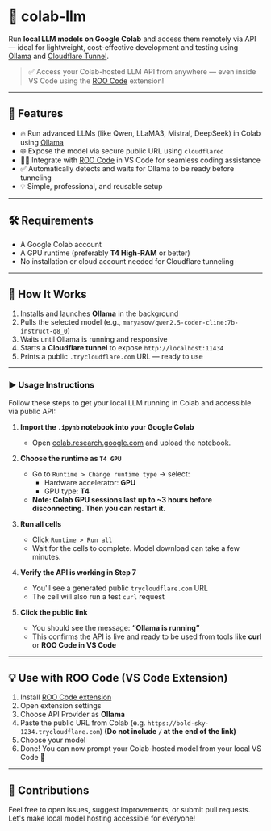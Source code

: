 # 🧠 colab-llm

Run **local LLM models on Google Colab** and access them remotely via API — ideal for lightweight, cost-effective development and testing using [Ollama](https://ollama.com/) and [Cloudflare Tunnel](https://developers.cloudflare.com/cloudflare-one/connections/connect-apps/).

> ✅ Access your Colab-hosted LLM API from anywhere — even inside VS Code using the [ROO Code](https://marketplace.visualstudio.com/items?itemName=roo-ai.roo) extension!

---

## 🧩 Features

- 🔥 Run advanced LLMs (like Qwen, LLaMA3, Mistral, DeepSeek) in Colab using [Ollama](https://ollama.com/)
- 🌐 Expose the model via secure public URL using `cloudflared`
- 🧑‍💻 Integrate with [ROO Code](https://roo.dev) in VS Code for seamless coding assistance
- ✅ Automatically detects and waits for Ollama to be ready before tunneling
- 💡 Simple, professional, and reusable setup

---

## 🛠️ Requirements

- A Google Colab account
- A GPU runtime (preferably **T4 High-RAM** or better)
- No installation or cloud account needed for Cloudflare tunneling

---

## 📝 How It Works

1. Installs and launches **Ollama** in the background
2. Pulls the selected model (e.g., `maryasov/qwen2.5-coder-cline:7b-instruct-q8_0`)
3. Waits until Ollama is running and responsive
4. Starts a **Cloudflare tunnel** to expose `http://localhost:11434`
5. Prints a public `.trycloudflare.com` URL — ready to use

---

### ▶️ Usage Instructions

Follow these steps to get your local LLM running in Colab and accessible via public API:

1. **Import the `.ipynb` notebook into your Google Colab**  
   - Open [colab.research.google.com](https://colab.research.google.com) and upload the notebook.

2. **Choose the runtime as `T4 GPU`**  
   - Go to `Runtime > Change runtime type` → select:
     - Hardware accelerator: **GPU**
     - GPU type: **T4**
   - **Note: Colab GPU sessions last up to ~3 hours before disconnecting. Then you can restart it.**

3. **Run all cells**  
   - Click `Runtime > Run all`  
   - Wait for the cells to complete. Model download can take a few minutes.

4. **Verify the API is working in Step 7**  
   - You'll see a generated public `trycloudflare.com` URL
   - The cell will also run a test `curl` request

5. **Click the public link**  
   - You should see the message: **“Ollama is running”**
   - This confirms the API is live and ready to be used from tools like **curl** or **ROO Code in VS Code**

---

## 💡 Use with ROO Code (VS Code Extension)

1. Install [ROO Code extension](https://marketplace.visualstudio.com/items?itemName=roo-ai.roo)
2. Open extension settings
3. Choose API Provider as **Ollama**
4. Paste the public URL from Colab (e.g. `https://bold-sky-1234.trycloudflare.com`) **(Do not include `/` at the end of the link)**
5. Choose your model
6. Done! You can now prompt your Colab-hosted model from your local VS Code 💬

---

## 🤝 Contributions

Feel free to open issues, suggest improvements, or submit pull requests. Let's make local model hosting accessible for everyone!
